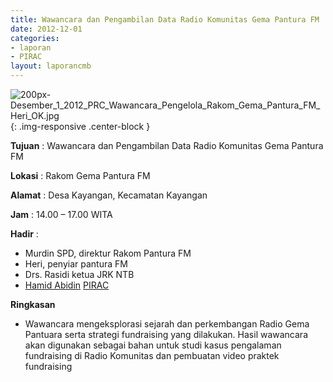 ```yaml
---
title: Wawancara dan Pengambilan Data Radio Komunitas Gema Pantura FM 
date: 2012-12-01
categories:
- laporan
- PIRAC
layout: laporancmb
---
```



![200px-Desember_1_2012_PRC_Wawancara_Pengelola_Rakom_Gema_Pantura_FM_Heri_OK.jpg](/uploads/200px-Desember_1_2012_PRC_Wawancara_Pengelola_Rakom_Gema_Pantura_FM_Heri_OK.jpg){: .img-responsive .center-block }


**Tujuan** : Wawancara dan Pengambilan Data Radio Komunitas Gema Pantura FM 

**Lokasi** : Rakom Gema Pantura FM 

**Alamat** : Desa Kayangan, Kecamatan Kayangan 

**Jam** : 14.00 – 17.00 WITA 

**Hadir** :
* Murdin SPD, direktur Rakom Pantura FM
* Heri, penyiar pantura FM
* Drs. Rasidi ketua JRK NTB
* [Hamid Abidin](http://wiki.ciptamedia.org/wiki/Hamid_Abidin) [PIRAC](http://wiki.ciptamedia.org/wiki/PIRAC)

**Ringkasan**  
* Wawancara mengeksplorasi sejarah dan perkembangan Radio Gema Pantuara serta strategi fundraising yang dilakukan. Hasil wawancara akan digunakan sebagai bahan untuk studi kasus pengalaman fundraising di Radio Komunitas dan pembuatan video praktek fundraising 
